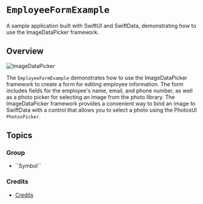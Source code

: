 # ``EmployeeFormExample``

A sample application built with SwiftUI and SwiftData, demonstrating how to use the ImageDataPicker framework.

## Overview

![ImageDataPicker](ImageDataPicker-Header)

The ``EmployeeFormExample`` demonstrates how to use the ImageDataPicker framework to create a form for editing employee information. The form includes fields for the employee's name, email, and phone number, as well as a photo picker for selecting an image from the photo library. The ImageDataPicker framework provides a convenient way to bind an image to SwiftData with a control that allows you to select a photo using the PhotosUI ``PhotosPicker``.

## Topics

### <!--@START_MENU_TOKEN@-->Group<!--@END_MENU_TOKEN@-->

- <!--@START_MENU_TOKEN@-->``Symbol``<!--@END_MENU_TOKEN@-->

### Credits
- [Credits](Credits.md) 
